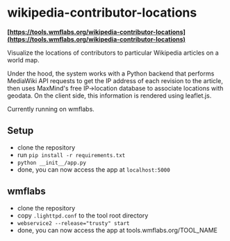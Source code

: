 wikipedia-contributor-locations
==

**[https://tools.wmflabs.org/wikipedia-contributor-locations](https://tools.wmflabs.org/wikipedia-contributor-locations)**

Visualize the locations of contributors to particular Wikipedia articles on a world map.

Under the hood, the system works with a Python backend that performs MediaWiki API requests to get the IP address of each revision to the article, then uses MaxMind's free IP->location database to associate locations with geodata. On the client side, this information is rendered using leaflet.js.
 
Currently running on wmflabs.
 
## Setup

 - clone the repository
 - run `pip install -r requirements.txt`
 - `python __init__/app.py`
 - done, you can now access the app at `localhost:5000`

## wmflabs

 - clone the repository
 - copy `.lighttpd.conf` to the tool root directory
 - `webservice2 --release="trusty" start`
 - done, you can now access the app at tools.wmflabs.org/TOOL_NAME
